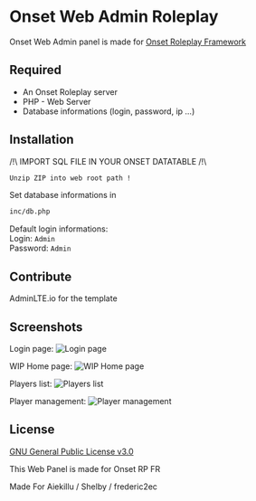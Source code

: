 # Onset Web Admin Roleplay

Onset Web Admin panel is made for [Onset Roleplay Framework](https://github.com/frederic2ec/onsetrp)

## Required
- An Onset Roleplay server  
- PHP - Web Server  
- Database informations (login, password, ip ...)  
## Installation
/!\ IMPORT SQL FILE IN YOUR ONSET DATATABLE /!\
```bash
Unzip ZIP into web root path !
```
Set database informations in 
```bash
inc/db.php
```
Default login informations:  
Login: `Admin`  
Password: `Admin`   

## Contribute
AdminLTE.io for the template 

## Screenshots 

Login page: ![Login page](https://i.imgur.com/LUqzOqz.png)

WIP Home page: ![WIP Home page](https://i.imgur.com/MBkslLd.png)

Players list: ![Players list](https://i.imgur.com/8jv8KRB.png)

Player management: ![Player management](https://i.imgur.com/xr4HAGG.png)

## License
[GNU General Public License v3.0](https://github.com/matt2210/Admin-Panel-Onset/blob/master/LICENSE)

This Web Panel is made for Onset RP FR

Made For Aiekillu / Shelby / frederic2ec

